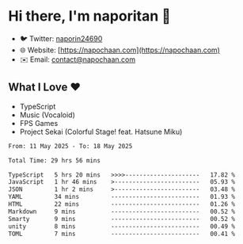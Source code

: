 # Hi there, I'm naporitan 👋

- 🐦 Twitter: [naporin24690](https://twitter.com/naporin24690)
- 🌐 Website: [https://napochaan.com](https://napochaan.com)
- ✉️ Email: [contact@napochaan.com](mailto:contact@napochaan.com)

## What I Love ❤️
- TypeScript
- Music (Vocaloid)
- FPS Games
- Project Sekai (Colorful Stage! feat. Hatsune Miku)

<!--START_SECTION:waka-->

```txt
From: 11 May 2025 - To: 18 May 2025

Total Time: 29 hrs 56 mins

TypeScript   5 hrs 20 mins   >>>>---------------------   17.82 %
JavaScript   1 hr 46 mins    >------------------------   05.93 %
JSON         1 hr 2 mins     >------------------------   03.48 %
YAML         34 mins         -------------------------   01.93 %
HTML         22 mins         -------------------------   01.26 %
Markdown     9 mins          -------------------------   00.52 %
Smarty       9 mins          -------------------------   00.52 %
unity        8 mins          -------------------------   00.49 %
TOML         7 mins          -------------------------   00.41 %
```

<!--END_SECTION:waka-->

